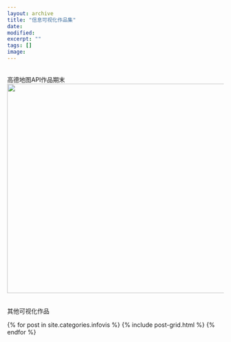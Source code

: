 ```yaml
---
layout: archive
title: "信息可视化作品集"
date: 
modified:
excerpt: ""
tags: []
image: 
---
```

<br/>高德地图API作品期末
<a href="https://yxinmin.github.io/infovis/%E6%9C%9F%E6%9C%AB%E9%A1%B9%E7%9B%AE//"><img src="/images/仪表板.png" width="600" height="487" border="0" /></a>

<br/>其他可视化作品
<div class="tiles">
{% for post in site.categories.infovis %}
  {% include post-grid.html %}
{% endfor %}
</div><!-- /.tiles 把所有categories 有 infovis 的列出来-->
